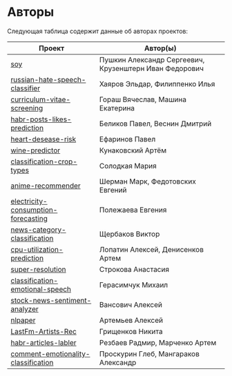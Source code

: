 # Авторы

Следующая таблица содержит данные об авторах проектов:

| Проект | Автор(ы) |
| --- | --- |
| [soy](./soy/) | Пушкин Александр Сергеевич, Крузенштерн Иван Федорович |
| [russian-hate-speech-classifier](./russian-hate-speech-classifier/) | Хаяров Эльдар, Филиппенко Илья                         |
| [curriculum-vitae-screening](./curriculum-vitae-screening) | Гораш Вячеслав, Машина Екатерина                       |
| [habr-posts-likes-prediction](./habr-posts-likes-prediction/) | Беликов Павел, Веснин Дмитрий                          |
| [heart-desease-risk](./heart-desease-risk/) | Ефаринов Павел                                         |
| [wine-predictor](./wine-predictor/) | Кунаковский Артём                                      |
| [classification-crop-types](./classification-crop-types/) | Солодкая Мария                                         |
| [anime-recommender](./anime-recommender/) | Шерман Марк, Федотовских Евгений                       |
| [electricity-consumption-forecasting](./electricity-consumption-forecasting/) | Полежаева Евгения                                      |
| [news-category-classification](./news-category-classification/) | Щербаков Виктор                                        |
| [cpu-utilization-prediction](./cpu-utilization-prediction/) | Лопатин Алексей, Денисенков Артем                      |
| [super-resolution](./super-resolution/) | Строкова Анастасия                                     |
| [classification-emotional-speech](./classification-emotional-speech/) | Герасимчук Михаил                                      |
| [stock-news-sentiment-analyzer](./stock-news-sentiment-analyzer) | Вансович Алексей                                       |
| [nlpaper](./nlpaper/) | Артемьев Алексей                                       |
| [LastFm-Artists-Rec](./LastFm-Artists-Rec) | Грищенков Никита                                       |
| [habr-articles-labler](./habr-articles-labler/) | Резбаев Радмир, Марченко Артем                         |
| [comment-emotionality-classification](./comment-emotionality-classification/) | Проскурин Глеб, Мангараков Александр                   |
